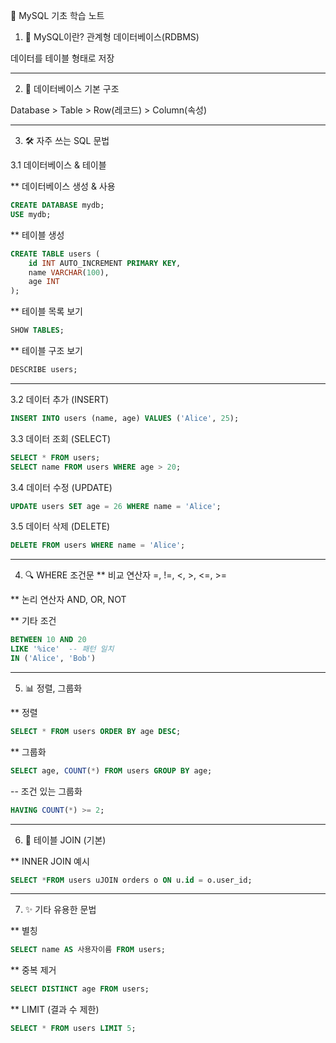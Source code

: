 🌱 MySQL 기초 학습 노트
1. 📘 MySQL이란?
관계형 데이터베이스(RDBMS)

데이터를 테이블 형태로 저장

---
2. 🧱 데이터베이스 기본 구조
   
Database > Table > Row(레코드) > Column(속성)

---
3. 🛠️ 자주 쓰는 SQL 문법

3.1 데이터베이스 & 테이블

** 데이터베이스 생성 & 사용
```sql
CREATE DATABASE mydb;
USE mydb;
```
** 테이블 생성
```sql
CREATE TABLE users (
    id INT AUTO_INCREMENT PRIMARY KEY,
    name VARCHAR(100),
    age INT
);
```
** 테이블 목록 보기
```sql
SHOW TABLES;
```
** 테이블 구조 보기
```sql
DESCRIBE users;
```
---
3.2 데이터 추가 (INSERT)
```sql
INSERT INTO users (name, age) VALUES ('Alice', 25);
```
3.3 데이터 조회 (SELECT)
```sql
SELECT * FROM users;
SELECT name FROM users WHERE age > 20;
```
3.4 데이터 수정 (UPDATE)
```sql
UPDATE users SET age = 26 WHERE name = 'Alice';
```
3.5 데이터 삭제 (DELETE)
```sql
DELETE FROM users WHERE name = 'Alice';
```
---
4. 🔍 WHERE 조건문
** 비교 연산자
=, !=, <, >, <=, >=

** 논리 연산자
AND, OR, NOT

** 기타 조건
```sql
BETWEEN 10 AND 20
LIKE '%ice'  -- 패턴 일치
IN ('Alice', 'Bob')
```
---
5. 📊 정렬, 그룹화

** 정렬
```sql
SELECT * FROM users ORDER BY age DESC;
```
** 그룹화
```sql
SELECT age, COUNT(*) FROM users GROUP BY age;
```
-- 조건 있는 그룹화
```sql
HAVING COUNT(*) >= 2;
```
---
6. 🔗 테이블 JOIN (기본)

** INNER JOIN 예시
```sql
SELECT *FROM users uJOIN orders o ON u.id = o.user_id;
```
---
7. ✨ 기타 유용한 문법

** 별칭
```sql
SELECT name AS 사용자이름 FROM users;
```
** 중복 제거
```sql
SELECT DISTINCT age FROM users;
```
** LIMIT (결과 수 제한)
```sql
SELECT * FROM users LIMIT 5;
```
